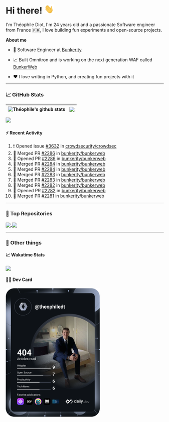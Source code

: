 # Hi there! <img src="./wave.gif" width="30px" height="30px" />

I'm Théophile Diot, I'm 24 years old and a passionate Software engineer from France 🇫🇷, I love building fun experiments and open-source projects.

**About me**

- 💼 Software Engineer at [Bunkerity](https://www.bunkerity.com/)

- 📈 Built Omnitron and is working on the next generation WAF called [BunkerWeb](https://www.bunkerweb.io)

- ❤️ I love writing in Python, and creating fun projects with it

---

### 📈 GitHub Stats

| <img align="center" src="https://github-readme-stats.vercel.app/api?username=TheophileDiot&show_icons=true&include_all_commits=true&theme=algolia&hide_border=true&rank_icon=github" alt="Théophile's github stats" /> | <img align="center" src="https://github-readme-stats.vercel.app/api/top-langs/?username=TheophileDiot&layout=compact&theme=algolia&hide_border=true" /> |
| ---------------------------------------------------------------------------------------------------------------------------------------------------------------------------------------------------------------------- | ------------------------------------------------------------------------------------------------------------------------------------------------------- |

![](https://github-readme-activity-graph.vercel.app/graph?username=TheophileDiot&theme=tokyo-night)

#### :zap: Recent Activity

<!--START_SECTION:activity-->
1. ❗ Opened issue [#3632](https://github.com/crowdsecurity/crowdsec/issues/3632) in [crowdsecurity/crowdsec](https://github.com/crowdsecurity/crowdsec)
2. 🎉 Merged PR [#2286](https://github.com/bunkerity/bunkerweb/pull/2286) in [bunkerity/bunkerweb](https://github.com/bunkerity/bunkerweb)
3. 💪 Opened PR [#2286](https://github.com/bunkerity/bunkerweb/pull/2286) in [bunkerity/bunkerweb](https://github.com/bunkerity/bunkerweb)
4. 🎉 Merged PR [#2284](https://github.com/bunkerity/bunkerweb/pull/2284) in [bunkerity/bunkerweb](https://github.com/bunkerity/bunkerweb)
5. 🎉 Merged PR [#2284](https://github.com/bunkerity/bunkerweb/pull/2284) in [bunkerity/bunkerweb](https://github.com/bunkerity/bunkerweb)
6. 🎉 Merged PR [#2283](https://github.com/bunkerity/bunkerweb/pull/2283) in [bunkerity/bunkerweb](https://github.com/bunkerity/bunkerweb)
7. 🎉 Merged PR [#2283](https://github.com/bunkerity/bunkerweb/pull/2283) in [bunkerity/bunkerweb](https://github.com/bunkerity/bunkerweb)
8. 🎉 Merged PR [#2282](https://github.com/bunkerity/bunkerweb/pull/2282) in [bunkerity/bunkerweb](https://github.com/bunkerity/bunkerweb)
9. 💪 Opened PR [#2282](https://github.com/bunkerity/bunkerweb/pull/2282) in [bunkerity/bunkerweb](https://github.com/bunkerity/bunkerweb)
10. 🎉 Merged PR [#2281](https://github.com/bunkerity/bunkerweb/pull/2281) in [bunkerity/bunkerweb](https://github.com/bunkerity/bunkerweb)
<!--END_SECTION:activity-->

---

### 🔧 Top Repositories

<a href="https://github.com/bunkerity/bunkerweb">
  <img align="center" src="https://github-readme-stats.vercel.app/api/pin/?username=Bunkerity&repo=bunkerweb&theme=algolia" />
</a>
<a href="https://github.com/TheophileDiot/Omnitron">
  <img align="center" src="https://github-readme-stats.vercel.app/api/pin/?username=TheophileDiot&repo=Omnitron&theme=algolia" />
</a>

---

### 🎉 Other things

#### 📈 Wakatime Stats

<a href="https://wakatime.com/@theophile_bunkerity">
  <img align="center" src="https://github-readme-stats.vercel.app/api/wakatime?username=3aa5ce41-c253-43d9-8441-a721e446a45f&layout=compact&theme=algolia" />
</a>

#### 👨‍💻 Dev Card

<a href="https://app.daily.dev/TheophileDt">
  <img src="./devcard.svg" width="300" alt="Théophile Diot's Dev Card"/>
</a>
